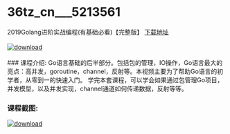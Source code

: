 # 36tz_cn___5213561
2019Golang进阶实战编程(有基础必看)【完整版】
[下载地址](http://www.36tz.cn/article/5213561 "下载地址")
<br/></br>[![download](http://36tz.cn/muke_img/2020_06_1-3.png "下载地址")](http://www.36tz.cn/article/5213561 "下载地址")
<br/></br>### 课程介绍:
Go语言基础的后半部分。包括包的管理，IO操作，Go语言最大的亮点：高并发，goroutine，channel，反射等。本视频主要为了帮助Go语言的初学者，从零到一的快速入门。
学完本套课程，可以学会如果通过包管理Go项目，并发模型，以及并发实现，channel通道如何传递数据，反射等等。

### 课程截图:
[![download](http://36tz.cn/muke_img/2020_06_2-3.png "下载地址")](http://www.36tz.cn/article/5213561 "下载地址")

